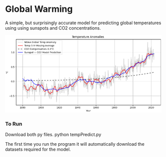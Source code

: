 # Global Warming
A simple, but surprisingly accurate model for predicting global temperatures using using sunspots and CO2 concentrations.

![Plot](./TempPrediction.png)

### To Run
Download both py files.
python tempPredict.py

The first time you run the program it will automatically download the datasets required for the model.

